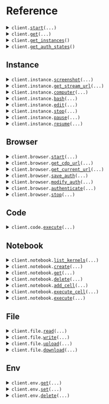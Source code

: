 # Reference
<details><summary><code>client.<a href="src/scrapybara/base_client.py">start</a>(...)</code></summary>
<dl>
<dd>

#### 🔌 Usage

<dl>
<dd>

<dl>
<dd>

```python
from scrapybara import Scrapybara

client = Scrapybara(
    api_key="YOUR_API_KEY",
)
client.start()

```
</dd>
</dl>
</dd>
</dl>

#### ⚙️ Parameters

<dl>
<dd>

<dl>
<dd>

**instance_type:** `typing.Optional[DeploymentConfigInstanceType]` 
    
</dd>
</dl>

<dl>
<dd>

**timeout_hours:** `typing.Optional[float]` 
    
</dd>
</dl>

<dl>
<dd>

**blocked_domains:** `typing.Optional[typing.Sequence[str]]` 
    
</dd>
</dl>

<dl>
<dd>

**request_options:** `typing.Optional[RequestOptions]` — Request-specific configuration.
    
</dd>
</dl>
</dd>
</dl>


</dd>
</dl>
</details>

<details><summary><code>client.<a href="src/scrapybara/base_client.py">get</a>(...)</code></summary>
<dl>
<dd>

#### 🔌 Usage

<dl>
<dd>

<dl>
<dd>

```python
from scrapybara import Scrapybara

client = Scrapybara(
    api_key="YOUR_API_KEY",
)
client.get(
    instance_id="instance_id",
)

```
</dd>
</dl>
</dd>
</dl>

#### ⚙️ Parameters

<dl>
<dd>

<dl>
<dd>

**instance_id:** `str` 
    
</dd>
</dl>

<dl>
<dd>

**request_options:** `typing.Optional[RequestOptions]` — Request-specific configuration.
    
</dd>
</dl>
</dd>
</dl>


</dd>
</dl>
</details>

<details><summary><code>client.<a href="src/scrapybara/base_client.py">get_instances</a>()</code></summary>
<dl>
<dd>

#### 🔌 Usage

<dl>
<dd>

<dl>
<dd>

```python
from scrapybara import Scrapybara

client = Scrapybara(
    api_key="YOUR_API_KEY",
)
client.get_instances()

```
</dd>
</dl>
</dd>
</dl>

#### ⚙️ Parameters

<dl>
<dd>

<dl>
<dd>

**request_options:** `typing.Optional[RequestOptions]` — Request-specific configuration.
    
</dd>
</dl>
</dd>
</dl>


</dd>
</dl>
</details>

<details><summary><code>client.<a href="src/scrapybara/base_client.py">get_auth_states</a>()</code></summary>
<dl>
<dd>

#### 🔌 Usage

<dl>
<dd>

<dl>
<dd>

```python
from scrapybara import Scrapybara

client = Scrapybara(
    api_key="YOUR_API_KEY",
)
client.get_auth_states()

```
</dd>
</dl>
</dd>
</dl>

#### ⚙️ Parameters

<dl>
<dd>

<dl>
<dd>

**request_options:** `typing.Optional[RequestOptions]` — Request-specific configuration.
    
</dd>
</dl>
</dd>
</dl>


</dd>
</dl>
</details>

## Instance
<details><summary><code>client.instance.<a href="src/scrapybara/instance/client.py">screenshot</a>(...)</code></summary>
<dl>
<dd>

#### 🔌 Usage

<dl>
<dd>

<dl>
<dd>

```python
from scrapybara import Scrapybara

client = Scrapybara(
    api_key="YOUR_API_KEY",
)
client.instance.screenshot(
    instance_id="instance_id",
)

```
</dd>
</dl>
</dd>
</dl>

#### ⚙️ Parameters

<dl>
<dd>

<dl>
<dd>

**instance_id:** `str` 
    
</dd>
</dl>

<dl>
<dd>

**request_options:** `typing.Optional[RequestOptions]` — Request-specific configuration.
    
</dd>
</dl>
</dd>
</dl>


</dd>
</dl>
</details>

<details><summary><code>client.instance.<a href="src/scrapybara/instance/client.py">get_stream_url</a>(...)</code></summary>
<dl>
<dd>

#### 🔌 Usage

<dl>
<dd>

<dl>
<dd>

```python
from scrapybara import Scrapybara

client = Scrapybara(
    api_key="YOUR_API_KEY",
)
client.instance.get_stream_url(
    instance_id="instance_id",
)

```
</dd>
</dl>
</dd>
</dl>

#### ⚙️ Parameters

<dl>
<dd>

<dl>
<dd>

**instance_id:** `str` 
    
</dd>
</dl>

<dl>
<dd>

**request_options:** `typing.Optional[RequestOptions]` — Request-specific configuration.
    
</dd>
</dl>
</dd>
</dl>


</dd>
</dl>
</details>

<details><summary><code>client.instance.<a href="src/scrapybara/instance/client.py">computer</a>(...)</code></summary>
<dl>
<dd>

#### 🔌 Usage

<dl>
<dd>

<dl>
<dd>

```python
from scrapybara import Scrapybara
from scrapybara.instance import Request_MoveMouse

client = Scrapybara(
    api_key="YOUR_API_KEY",
)
client.instance.computer(
    instance_id="instance_id",
    request=Request_MoveMouse(
        coordinates=[1],
    ),
)

```
</dd>
</dl>
</dd>
</dl>

#### ⚙️ Parameters

<dl>
<dd>

<dl>
<dd>

**instance_id:** `str` 
    
</dd>
</dl>

<dl>
<dd>

**request:** `Request` 
    
</dd>
</dl>

<dl>
<dd>

**request_options:** `typing.Optional[RequestOptions]` — Request-specific configuration.
    
</dd>
</dl>
</dd>
</dl>


</dd>
</dl>
</details>

<details><summary><code>client.instance.<a href="src/scrapybara/instance/client.py">bash</a>(...)</code></summary>
<dl>
<dd>

#### 🔌 Usage

<dl>
<dd>

<dl>
<dd>

```python
from scrapybara import Scrapybara

client = Scrapybara(
    api_key="YOUR_API_KEY",
)
client.instance.bash(
    instance_id="instance_id",
)

```
</dd>
</dl>
</dd>
</dl>

#### ⚙️ Parameters

<dl>
<dd>

<dl>
<dd>

**instance_id:** `str` 
    
</dd>
</dl>

<dl>
<dd>

**command:** `typing.Optional[str]` 
    
</dd>
</dl>

<dl>
<dd>

**restart:** `typing.Optional[bool]` 
    
</dd>
</dl>

<dl>
<dd>

**request_options:** `typing.Optional[RequestOptions]` — Request-specific configuration.
    
</dd>
</dl>
</dd>
</dl>


</dd>
</dl>
</details>

<details><summary><code>client.instance.<a href="src/scrapybara/instance/client.py">edit</a>(...)</code></summary>
<dl>
<dd>

#### 🔌 Usage

<dl>
<dd>

<dl>
<dd>

```python
from scrapybara import Scrapybara

client = Scrapybara(
    api_key="YOUR_API_KEY",
)
client.instance.edit(
    instance_id="instance_id",
    command="view",
    path="path",
)

```
</dd>
</dl>
</dd>
</dl>

#### ⚙️ Parameters

<dl>
<dd>

<dl>
<dd>

**instance_id:** `str` 
    
</dd>
</dl>

<dl>
<dd>

**command:** `Command` 
    
</dd>
</dl>

<dl>
<dd>

**path:** `str` 
    
</dd>
</dl>

<dl>
<dd>

**file_text:** `typing.Optional[str]` 
    
</dd>
</dl>

<dl>
<dd>

**view_range:** `typing.Optional[typing.Sequence[int]]` 
    
</dd>
</dl>

<dl>
<dd>

**old_str:** `typing.Optional[str]` 
    
</dd>
</dl>

<dl>
<dd>

**new_str:** `typing.Optional[str]` 
    
</dd>
</dl>

<dl>
<dd>

**insert_line:** `typing.Optional[int]` 
    
</dd>
</dl>

<dl>
<dd>

**request_options:** `typing.Optional[RequestOptions]` — Request-specific configuration.
    
</dd>
</dl>
</dd>
</dl>


</dd>
</dl>
</details>

<details><summary><code>client.instance.<a href="src/scrapybara/instance/client.py">stop</a>(...)</code></summary>
<dl>
<dd>

#### 🔌 Usage

<dl>
<dd>

<dl>
<dd>

```python
from scrapybara import Scrapybara

client = Scrapybara(
    api_key="YOUR_API_KEY",
)
client.instance.stop(
    instance_id="instance_id",
)

```
</dd>
</dl>
</dd>
</dl>

#### ⚙️ Parameters

<dl>
<dd>

<dl>
<dd>

**instance_id:** `str` 
    
</dd>
</dl>

<dl>
<dd>

**request_options:** `typing.Optional[RequestOptions]` — Request-specific configuration.
    
</dd>
</dl>
</dd>
</dl>


</dd>
</dl>
</details>

<details><summary><code>client.instance.<a href="src/scrapybara/instance/client.py">pause</a>(...)</code></summary>
<dl>
<dd>

#### 🔌 Usage

<dl>
<dd>

<dl>
<dd>

```python
from scrapybara import Scrapybara

client = Scrapybara(
    api_key="YOUR_API_KEY",
)
client.instance.pause(
    instance_id="instance_id",
)

```
</dd>
</dl>
</dd>
</dl>

#### ⚙️ Parameters

<dl>
<dd>

<dl>
<dd>

**instance_id:** `str` 
    
</dd>
</dl>

<dl>
<dd>

**request_options:** `typing.Optional[RequestOptions]` — Request-specific configuration.
    
</dd>
</dl>
</dd>
</dl>


</dd>
</dl>
</details>

<details><summary><code>client.instance.<a href="src/scrapybara/instance/client.py">resume</a>(...)</code></summary>
<dl>
<dd>

#### 🔌 Usage

<dl>
<dd>

<dl>
<dd>

```python
from scrapybara import Scrapybara

client = Scrapybara(
    api_key="YOUR_API_KEY",
)
client.instance.resume(
    instance_id="instance_id",
)

```
</dd>
</dl>
</dd>
</dl>

#### ⚙️ Parameters

<dl>
<dd>

<dl>
<dd>

**instance_id:** `str` 
    
</dd>
</dl>

<dl>
<dd>

**timeout_hours:** `typing.Optional[float]` 
    
</dd>
</dl>

<dl>
<dd>

**request_options:** `typing.Optional[RequestOptions]` — Request-specific configuration.
    
</dd>
</dl>
</dd>
</dl>


</dd>
</dl>
</details>

## Browser
<details><summary><code>client.browser.<a href="src/scrapybara/browser/client.py">start</a>(...)</code></summary>
<dl>
<dd>

#### 🔌 Usage

<dl>
<dd>

<dl>
<dd>

```python
from scrapybara import Scrapybara

client = Scrapybara(
    api_key="YOUR_API_KEY",
)
client.browser.start(
    instance_id="instance_id",
)

```
</dd>
</dl>
</dd>
</dl>

#### ⚙️ Parameters

<dl>
<dd>

<dl>
<dd>

**instance_id:** `str` 
    
</dd>
</dl>

<dl>
<dd>

**request_options:** `typing.Optional[RequestOptions]` — Request-specific configuration.
    
</dd>
</dl>
</dd>
</dl>


</dd>
</dl>
</details>

<details><summary><code>client.browser.<a href="src/scrapybara/browser/client.py">get_cdp_url</a>(...)</code></summary>
<dl>
<dd>

#### 🔌 Usage

<dl>
<dd>

<dl>
<dd>

```python
from scrapybara import Scrapybara

client = Scrapybara(
    api_key="YOUR_API_KEY",
)
client.browser.get_cdp_url(
    instance_id="instance_id",
)

```
</dd>
</dl>
</dd>
</dl>

#### ⚙️ Parameters

<dl>
<dd>

<dl>
<dd>

**instance_id:** `str` 
    
</dd>
</dl>

<dl>
<dd>

**request_options:** `typing.Optional[RequestOptions]` — Request-specific configuration.
    
</dd>
</dl>
</dd>
</dl>


</dd>
</dl>
</details>

<details><summary><code>client.browser.<a href="src/scrapybara/browser/client.py">get_current_url</a>(...)</code></summary>
<dl>
<dd>

#### 🔌 Usage

<dl>
<dd>

<dl>
<dd>

```python
from scrapybara import Scrapybara

client = Scrapybara(
    api_key="YOUR_API_KEY",
)
client.browser.get_current_url(
    instance_id="instance_id",
)

```
</dd>
</dl>
</dd>
</dl>

#### ⚙️ Parameters

<dl>
<dd>

<dl>
<dd>

**instance_id:** `str` 
    
</dd>
</dl>

<dl>
<dd>

**request_options:** `typing.Optional[RequestOptions]` — Request-specific configuration.
    
</dd>
</dl>
</dd>
</dl>


</dd>
</dl>
</details>

<details><summary><code>client.browser.<a href="src/scrapybara/browser/client.py">save_auth</a>(...)</code></summary>
<dl>
<dd>

#### 🔌 Usage

<dl>
<dd>

<dl>
<dd>

```python
from scrapybara import Scrapybara

client = Scrapybara(
    api_key="YOUR_API_KEY",
)
client.browser.save_auth(
    instance_id="instance_id",
)

```
</dd>
</dl>
</dd>
</dl>

#### ⚙️ Parameters

<dl>
<dd>

<dl>
<dd>

**instance_id:** `str` 
    
</dd>
</dl>

<dl>
<dd>

**name:** `typing.Optional[str]` 
    
</dd>
</dl>

<dl>
<dd>

**request_options:** `typing.Optional[RequestOptions]` — Request-specific configuration.
    
</dd>
</dl>
</dd>
</dl>


</dd>
</dl>
</details>

<details><summary><code>client.browser.<a href="src/scrapybara/browser/client.py">modify_auth</a>(...)</code></summary>
<dl>
<dd>

#### 🔌 Usage

<dl>
<dd>

<dl>
<dd>

```python
from scrapybara import Scrapybara

client = Scrapybara(
    api_key="YOUR_API_KEY",
)
client.browser.modify_auth(
    instance_id="instance_id",
    auth_state_id="auth_state_id",
)

```
</dd>
</dl>
</dd>
</dl>

#### ⚙️ Parameters

<dl>
<dd>

<dl>
<dd>

**instance_id:** `str` 
    
</dd>
</dl>

<dl>
<dd>

**auth_state_id:** `str` 
    
</dd>
</dl>

<dl>
<dd>

**name:** `typing.Optional[str]` 
    
</dd>
</dl>

<dl>
<dd>

**request_options:** `typing.Optional[RequestOptions]` — Request-specific configuration.
    
</dd>
</dl>
</dd>
</dl>


</dd>
</dl>
</details>

<details><summary><code>client.browser.<a href="src/scrapybara/browser/client.py">authenticate</a>(...)</code></summary>
<dl>
<dd>

#### 🔌 Usage

<dl>
<dd>

<dl>
<dd>

```python
from scrapybara import Scrapybara

client = Scrapybara(
    api_key="YOUR_API_KEY",
)
client.browser.authenticate(
    instance_id="instance_id",
    auth_state_id="auth_state_id",
)

```
</dd>
</dl>
</dd>
</dl>

#### ⚙️ Parameters

<dl>
<dd>

<dl>
<dd>

**instance_id:** `str` 
    
</dd>
</dl>

<dl>
<dd>

**auth_state_id:** `str` 
    
</dd>
</dl>

<dl>
<dd>

**request_options:** `typing.Optional[RequestOptions]` — Request-specific configuration.
    
</dd>
</dl>
</dd>
</dl>


</dd>
</dl>
</details>

<details><summary><code>client.browser.<a href="src/scrapybara/browser/client.py">stop</a>(...)</code></summary>
<dl>
<dd>

#### 🔌 Usage

<dl>
<dd>

<dl>
<dd>

```python
from scrapybara import Scrapybara

client = Scrapybara(
    api_key="YOUR_API_KEY",
)
client.browser.stop(
    instance_id="instance_id",
)

```
</dd>
</dl>
</dd>
</dl>

#### ⚙️ Parameters

<dl>
<dd>

<dl>
<dd>

**instance_id:** `str` 
    
</dd>
</dl>

<dl>
<dd>

**request_options:** `typing.Optional[RequestOptions]` — Request-specific configuration.
    
</dd>
</dl>
</dd>
</dl>


</dd>
</dl>
</details>

## Code
<details><summary><code>client.code.<a href="src/scrapybara/code/client.py">execute</a>(...)</code></summary>
<dl>
<dd>

#### 🔌 Usage

<dl>
<dd>

<dl>
<dd>

```python
from scrapybara import Scrapybara

client = Scrapybara(
    api_key="YOUR_API_KEY",
)
client.code.execute(
    instance_id="instance_id",
    code="code",
)

```
</dd>
</dl>
</dd>
</dl>

#### ⚙️ Parameters

<dl>
<dd>

<dl>
<dd>

**instance_id:** `str` 
    
</dd>
</dl>

<dl>
<dd>

**code:** `str` 
    
</dd>
</dl>

<dl>
<dd>

**kernel_name:** `typing.Optional[str]` 
    
</dd>
</dl>

<dl>
<dd>

**timeout:** `typing.Optional[int]` 
    
</dd>
</dl>

<dl>
<dd>

**request_options:** `typing.Optional[RequestOptions]` — Request-specific configuration.
    
</dd>
</dl>
</dd>
</dl>


</dd>
</dl>
</details>

## Notebook
<details><summary><code>client.notebook.<a href="src/scrapybara/notebook/client.py">list_kernels</a>(...)</code></summary>
<dl>
<dd>

#### 🔌 Usage

<dl>
<dd>

<dl>
<dd>

```python
from scrapybara import Scrapybara

client = Scrapybara(
    api_key="YOUR_API_KEY",
)
client.notebook.list_kernels(
    instance_id="instance_id",
)

```
</dd>
</dl>
</dd>
</dl>

#### ⚙️ Parameters

<dl>
<dd>

<dl>
<dd>

**instance_id:** `str` 
    
</dd>
</dl>

<dl>
<dd>

**request_options:** `typing.Optional[RequestOptions]` — Request-specific configuration.
    
</dd>
</dl>
</dd>
</dl>


</dd>
</dl>
</details>

<details><summary><code>client.notebook.<a href="src/scrapybara/notebook/client.py">create</a>(...)</code></summary>
<dl>
<dd>

#### 🔌 Usage

<dl>
<dd>

<dl>
<dd>

```python
from scrapybara import Scrapybara

client = Scrapybara(
    api_key="YOUR_API_KEY",
)
client.notebook.create(
    instance_id="instance_id",
    name="name",
)

```
</dd>
</dl>
</dd>
</dl>

#### ⚙️ Parameters

<dl>
<dd>

<dl>
<dd>

**instance_id:** `str` 
    
</dd>
</dl>

<dl>
<dd>

**name:** `str` 
    
</dd>
</dl>

<dl>
<dd>

**kernel_name:** `typing.Optional[str]` 
    
</dd>
</dl>

<dl>
<dd>

**request_options:** `typing.Optional[RequestOptions]` — Request-specific configuration.
    
</dd>
</dl>
</dd>
</dl>


</dd>
</dl>
</details>

<details><summary><code>client.notebook.<a href="src/scrapybara/notebook/client.py">get</a>(...)</code></summary>
<dl>
<dd>

#### 🔌 Usage

<dl>
<dd>

<dl>
<dd>

```python
from scrapybara import Scrapybara

client = Scrapybara(
    api_key="YOUR_API_KEY",
)
client.notebook.get(
    instance_id="instance_id",
    notebook_id="notebook_id",
)

```
</dd>
</dl>
</dd>
</dl>

#### ⚙️ Parameters

<dl>
<dd>

<dl>
<dd>

**instance_id:** `str` 
    
</dd>
</dl>

<dl>
<dd>

**notebook_id:** `str` 
    
</dd>
</dl>

<dl>
<dd>

**request_options:** `typing.Optional[RequestOptions]` — Request-specific configuration.
    
</dd>
</dl>
</dd>
</dl>


</dd>
</dl>
</details>

<details><summary><code>client.notebook.<a href="src/scrapybara/notebook/client.py">delete</a>(...)</code></summary>
<dl>
<dd>

#### 🔌 Usage

<dl>
<dd>

<dl>
<dd>

```python
from scrapybara import Scrapybara

client = Scrapybara(
    api_key="YOUR_API_KEY",
)
client.notebook.delete(
    instance_id="instance_id",
    notebook_id="notebook_id",
)

```
</dd>
</dl>
</dd>
</dl>

#### ⚙️ Parameters

<dl>
<dd>

<dl>
<dd>

**instance_id:** `str` 
    
</dd>
</dl>

<dl>
<dd>

**notebook_id:** `str` 
    
</dd>
</dl>

<dl>
<dd>

**request_options:** `typing.Optional[RequestOptions]` — Request-specific configuration.
    
</dd>
</dl>
</dd>
</dl>


</dd>
</dl>
</details>

<details><summary><code>client.notebook.<a href="src/scrapybara/notebook/client.py">add_cell</a>(...)</code></summary>
<dl>
<dd>

#### 🔌 Usage

<dl>
<dd>

<dl>
<dd>

```python
from scrapybara import Scrapybara

client = Scrapybara(
    api_key="YOUR_API_KEY",
)
client.notebook.add_cell(
    instance_id="instance_id",
    notebook_id="notebook_id",
    type="code",
    content="content",
)

```
</dd>
</dl>
</dd>
</dl>

#### ⚙️ Parameters

<dl>
<dd>

<dl>
<dd>

**instance_id:** `str` 
    
</dd>
</dl>

<dl>
<dd>

**notebook_id:** `str` 
    
</dd>
</dl>

<dl>
<dd>

**type:** `CellType` 
    
</dd>
</dl>

<dl>
<dd>

**content:** `str` 
    
</dd>
</dl>

<dl>
<dd>

**metadata:** `typing.Optional[typing.Dict[str, typing.Optional[typing.Any]]]` 
    
</dd>
</dl>

<dl>
<dd>

**request_options:** `typing.Optional[RequestOptions]` — Request-specific configuration.
    
</dd>
</dl>
</dd>
</dl>


</dd>
</dl>
</details>

<details><summary><code>client.notebook.<a href="src/scrapybara/notebook/client.py">execute_cell</a>(...)</code></summary>
<dl>
<dd>

#### 🔌 Usage

<dl>
<dd>

<dl>
<dd>

```python
from scrapybara import Scrapybara

client = Scrapybara(
    api_key="YOUR_API_KEY",
)
client.notebook.execute_cell(
    instance_id="instance_id",
    notebook_id="notebook_id",
    cell_id="cell_id",
)

```
</dd>
</dl>
</dd>
</dl>

#### ⚙️ Parameters

<dl>
<dd>

<dl>
<dd>

**instance_id:** `str` 
    
</dd>
</dl>

<dl>
<dd>

**notebook_id:** `str` 
    
</dd>
</dl>

<dl>
<dd>

**cell_id:** `str` 
    
</dd>
</dl>

<dl>
<dd>

**timeout:** `typing.Optional[int]` 
    
</dd>
</dl>

<dl>
<dd>

**request_options:** `typing.Optional[RequestOptions]` — Request-specific configuration.
    
</dd>
</dl>
</dd>
</dl>


</dd>
</dl>
</details>

<details><summary><code>client.notebook.<a href="src/scrapybara/notebook/client.py">execute</a>(...)</code></summary>
<dl>
<dd>

#### 🔌 Usage

<dl>
<dd>

<dl>
<dd>

```python
from scrapybara import Scrapybara

client = Scrapybara(
    api_key="YOUR_API_KEY",
)
client.notebook.execute(
    instance_id="instance_id",
    notebook_id="notebook_id",
)

```
</dd>
</dl>
</dd>
</dl>

#### ⚙️ Parameters

<dl>
<dd>

<dl>
<dd>

**instance_id:** `str` 
    
</dd>
</dl>

<dl>
<dd>

**notebook_id:** `str` 
    
</dd>
</dl>

<dl>
<dd>

**timeout:** `typing.Optional[int]` 
    
</dd>
</dl>

<dl>
<dd>

**request_options:** `typing.Optional[RequestOptions]` — Request-specific configuration.
    
</dd>
</dl>
</dd>
</dl>


</dd>
</dl>
</details>

## File
<details><summary><code>client.file.<a href="src/scrapybara/file/client.py">read</a>(...)</code></summary>
<dl>
<dd>

#### 🔌 Usage

<dl>
<dd>

<dl>
<dd>

```python
from scrapybara import Scrapybara

client = Scrapybara(
    api_key="YOUR_API_KEY",
)
client.file.read(
    instance_id="instance_id",
    path="path",
)

```
</dd>
</dl>
</dd>
</dl>

#### ⚙️ Parameters

<dl>
<dd>

<dl>
<dd>

**instance_id:** `str` 
    
</dd>
</dl>

<dl>
<dd>

**path:** `str` 
    
</dd>
</dl>

<dl>
<dd>

**encoding:** `typing.Optional[str]` 
    
</dd>
</dl>

<dl>
<dd>

**request_options:** `typing.Optional[RequestOptions]` — Request-specific configuration.
    
</dd>
</dl>
</dd>
</dl>


</dd>
</dl>
</details>

<details><summary><code>client.file.<a href="src/scrapybara/file/client.py">write</a>(...)</code></summary>
<dl>
<dd>

#### 🔌 Usage

<dl>
<dd>

<dl>
<dd>

```python
from scrapybara import Scrapybara

client = Scrapybara(
    api_key="YOUR_API_KEY",
)
client.file.write(
    instance_id="instance_id",
    path="path",
    content="content",
)

```
</dd>
</dl>
</dd>
</dl>

#### ⚙️ Parameters

<dl>
<dd>

<dl>
<dd>

**instance_id:** `str` 
    
</dd>
</dl>

<dl>
<dd>

**path:** `str` 
    
</dd>
</dl>

<dl>
<dd>

**content:** `str` 
    
</dd>
</dl>

<dl>
<dd>

**encoding:** `typing.Optional[str]` 
    
</dd>
</dl>

<dl>
<dd>

**request_options:** `typing.Optional[RequestOptions]` — Request-specific configuration.
    
</dd>
</dl>
</dd>
</dl>


</dd>
</dl>
</details>

<details><summary><code>client.file.<a href="src/scrapybara/file/client.py">upload</a>(...)</code></summary>
<dl>
<dd>

#### 🔌 Usage

<dl>
<dd>

<dl>
<dd>

```python
from scrapybara import Scrapybara

client = Scrapybara(
    api_key="YOUR_API_KEY",
)
client.file.upload(
    instance_id="instance_id",
    path="path",
    content="content",
)

```
</dd>
</dl>
</dd>
</dl>

#### ⚙️ Parameters

<dl>
<dd>

<dl>
<dd>

**instance_id:** `str` 
    
</dd>
</dl>

<dl>
<dd>

**path:** `str` 
    
</dd>
</dl>

<dl>
<dd>

**content:** `str` 
    
</dd>
</dl>

<dl>
<dd>

**request_options:** `typing.Optional[RequestOptions]` — Request-specific configuration.
    
</dd>
</dl>
</dd>
</dl>


</dd>
</dl>
</details>

<details><summary><code>client.file.<a href="src/scrapybara/file/client.py">download</a>(...)</code></summary>
<dl>
<dd>

#### 🔌 Usage

<dl>
<dd>

<dl>
<dd>

```python
from scrapybara import Scrapybara

client = Scrapybara(
    api_key="YOUR_API_KEY",
)
client.file.download(
    instance_id="instance_id",
    path="path",
)

```
</dd>
</dl>
</dd>
</dl>

#### ⚙️ Parameters

<dl>
<dd>

<dl>
<dd>

**instance_id:** `str` 
    
</dd>
</dl>

<dl>
<dd>

**path:** `str` 
    
</dd>
</dl>

<dl>
<dd>

**request_options:** `typing.Optional[RequestOptions]` — Request-specific configuration.
    
</dd>
</dl>
</dd>
</dl>


</dd>
</dl>
</details>

## Env
<details><summary><code>client.env.<a href="src/scrapybara/env/client.py">get</a>(...)</code></summary>
<dl>
<dd>

#### 🔌 Usage

<dl>
<dd>

<dl>
<dd>

```python
from scrapybara import Scrapybara

client = Scrapybara(
    api_key="YOUR_API_KEY",
)
client.env.get(
    instance_id="instance_id",
)

```
</dd>
</dl>
</dd>
</dl>

#### ⚙️ Parameters

<dl>
<dd>

<dl>
<dd>

**instance_id:** `str` 
    
</dd>
</dl>

<dl>
<dd>

**request_options:** `typing.Optional[RequestOptions]` — Request-specific configuration.
    
</dd>
</dl>
</dd>
</dl>


</dd>
</dl>
</details>

<details><summary><code>client.env.<a href="src/scrapybara/env/client.py">set</a>(...)</code></summary>
<dl>
<dd>

#### 🔌 Usage

<dl>
<dd>

<dl>
<dd>

```python
from scrapybara import Scrapybara

client = Scrapybara(
    api_key="YOUR_API_KEY",
)
client.env.set(
    instance_id="instance_id",
    variables={"key": "value"},
)

```
</dd>
</dl>
</dd>
</dl>

#### ⚙️ Parameters

<dl>
<dd>

<dl>
<dd>

**instance_id:** `str` 
    
</dd>
</dl>

<dl>
<dd>

**variables:** `typing.Dict[str, str]` 
    
</dd>
</dl>

<dl>
<dd>

**request_options:** `typing.Optional[RequestOptions]` — Request-specific configuration.
    
</dd>
</dl>
</dd>
</dl>


</dd>
</dl>
</details>

<details><summary><code>client.env.<a href="src/scrapybara/env/client.py">delete</a>(...)</code></summary>
<dl>
<dd>

#### 🔌 Usage

<dl>
<dd>

<dl>
<dd>

```python
from scrapybara import Scrapybara

client = Scrapybara(
    api_key="YOUR_API_KEY",
)
client.env.delete(
    instance_id="instance_id",
    keys=["keys"],
)

```
</dd>
</dl>
</dd>
</dl>

#### ⚙️ Parameters

<dl>
<dd>

<dl>
<dd>

**instance_id:** `str` 
    
</dd>
</dl>

<dl>
<dd>

**keys:** `typing.Sequence[str]` 
    
</dd>
</dl>

<dl>
<dd>

**request_options:** `typing.Optional[RequestOptions]` — Request-specific configuration.
    
</dd>
</dl>
</dd>
</dl>


</dd>
</dl>
</details>

